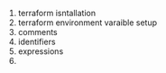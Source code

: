 1. terraform isntallation
2. terraform environment varaible setup
3. comments
4. identifiers
5. expressions
6. 